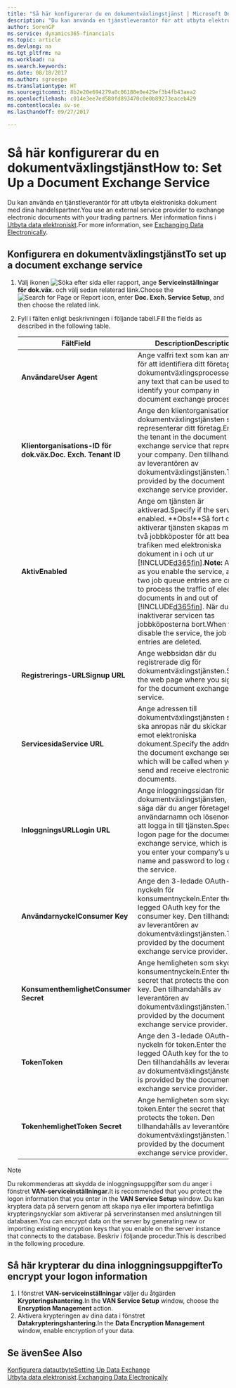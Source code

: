 ```yaml
---
title: "Så här konfigurerar du en dokumentväxlingstjänst | Microsoft Docs"
description: "Du kan använda en tjänstleverantör för att utbyta elektroniska dokument med dina handelspartner."
author: SorenGP
ms.service: dynamics365-financials
ms.topic: article
ms.devlang: na
ms.tgt_pltfrm: na
ms.workload: na
ms.search.keywords: 
ms.date: 08/18/2017
ms.author: sgroespe
ms.translationtype: HT
ms.sourcegitcommit: 8b2e20e694279a8c06188e0e429ef3b4fb43aea2
ms.openlocfilehash: c014e3ee7ed580fd893470c0e0b89273eaceb429
ms.contentlocale: sv-se
ms.lasthandoff: 09/27/2017

---
```

# <a name="how-to-set-up-a-document-exchange-service"></a><span data-ttu-id="0ea00-103">Så här konfigurerar du en dokumentväxlingstjänst</span><span class="sxs-lookup"><span data-stu-id="0ea00-103">How to: Set Up a Document Exchange Service</span></span>
<span data-ttu-id="0ea00-104">Du kan använda en tjänstleverantör för att utbyta elektroniska dokument med dina handelspartner.</span><span class="sxs-lookup"><span data-stu-id="0ea00-104">You use an external service provider to exchange electronic documents with your trading partners.</span></span> <span data-ttu-id="0ea00-105">Mer information finns i [Utbyta data elektroniskt](across-data-exchange.md).</span><span class="sxs-lookup"><span data-stu-id="0ea00-105">For more information, see [Exchanging Data Electronically](across-data-exchange.md).</span></span>  

## <a name="to-set-up-a-document-exchange-service"></a><span data-ttu-id="0ea00-106">Konfigurera en dokumentväxlingstjänst</span><span class="sxs-lookup"><span data-stu-id="0ea00-106">To set up a document exchange service</span></span>  
1. <span data-ttu-id="0ea00-107">Välj ikonen ![Söka efter sida eller rapport](media/ui-search/search_small.png "ikonen Söka efter sida eller rapport"), ange **Serviceinställningar för dok.väx.** och välj sedan relaterad länk.</span><span class="sxs-lookup"><span data-stu-id="0ea00-107">Choose the ![Search for Page or Report](media/ui-search/search_small.png "Search for Page or Report icon") icon, enter **Doc. Exch. Service Setup**, and then choose the related link.</span></span>  
2. <span data-ttu-id="0ea00-108">Fyll i fälten enligt beskrivningen i följande tabell.</span><span class="sxs-lookup"><span data-stu-id="0ea00-108">Fill the fields as described in the following table.</span></span>  

    |<span data-ttu-id="0ea00-109">Fält</span><span class="sxs-lookup"><span data-stu-id="0ea00-109">Field</span></span>|<span data-ttu-id="0ea00-110">Description</span><span class="sxs-lookup"><span data-stu-id="0ea00-110">Description</span></span>|  
    |---------------------------------|---------------------------------------|  
    |<span data-ttu-id="0ea00-111">**Användare**</span><span class="sxs-lookup"><span data-stu-id="0ea00-111">**User Agent**</span></span>|<span data-ttu-id="0ea00-112">Ange valfri text som kan användas för att identifiera ditt företag i dokumentväxlingsprocesser.</span><span class="sxs-lookup"><span data-stu-id="0ea00-112">Enter any text that can be used to identify your company in document exchange processes.</span></span>|  
    |<span data-ttu-id="0ea00-113">**Klientorganisations-ID för dok.väx.**</span><span class="sxs-lookup"><span data-stu-id="0ea00-113">**Doc. Exch. Tenant ID**</span></span>|<span data-ttu-id="0ea00-114">Ange den klientorganisation i dokumentväxlingstjänsten som representerar ditt företag.</span><span class="sxs-lookup"><span data-stu-id="0ea00-114">Enter the tenant in the document exchange service that represents your company.</span></span> <span data-ttu-id="0ea00-115">Den tillhandahålls av leverantören av dokumentväxlingstjänsten.</span><span class="sxs-lookup"><span data-stu-id="0ea00-115">This is provided by the document exchange service provider.</span></span>|  
    |<span data-ttu-id="0ea00-116">**Aktiv**</span><span class="sxs-lookup"><span data-stu-id="0ea00-116">**Enabled**</span></span>|<span data-ttu-id="0ea00-117">Ange om tjänsten är aktiverad.</span><span class="sxs-lookup"><span data-stu-id="0ea00-117">Specify if the service is enabled.</span></span> <span data-ttu-id="0ea00-118">**Obs!**Så fort du aktiverar tjänsten skapas minst två jobbköposter för att bearbeta trafiken med elektroniska dokument in i och ut ur [!INCLUDE[d365fin](includes/d365fin_md.md)].</span><span class="sxs-lookup"><span data-stu-id="0ea00-118">**Note:**  As soon as you enable the service, at least two job queue entries are created to process the traffic of electronic documents in and out of [!INCLUDE[d365fin](includes/d365fin_md.md)].</span></span> <span data-ttu-id="0ea00-119">När du inaktiverar servicen tas jobbköposterna bort.</span><span class="sxs-lookup"><span data-stu-id="0ea00-119">When you disable the service, the job queue entries are deleted.</span></span>|  
    |<span data-ttu-id="0ea00-120">**Registrerings-URL**</span><span class="sxs-lookup"><span data-stu-id="0ea00-120">**Signup URL**</span></span>|<span data-ttu-id="0ea00-121">Ange webbsidan där du registrerade dig för dokumentväxlingstjänsten.</span><span class="sxs-lookup"><span data-stu-id="0ea00-121">Specify the web page where you sign up for the document exchange service.</span></span>|  
    |<span data-ttu-id="0ea00-122">**Servicesida**</span><span class="sxs-lookup"><span data-stu-id="0ea00-122">**Service URL**</span></span>|<span data-ttu-id="0ea00-123">Ange adressen till dokumentväxlingstjänsten som ska anropas när du skickar och tar emot elektroniska dokument.</span><span class="sxs-lookup"><span data-stu-id="0ea00-123">Specify the address of the document exchange service, which will be called when you send and receive electronic documents.</span></span>|  
    |<span data-ttu-id="0ea00-124">**InloggningsURL**</span><span class="sxs-lookup"><span data-stu-id="0ea00-124">**Login URL**</span></span>|<span data-ttu-id="0ea00-125">Ange inloggningssidan för dokumentväxlingstjänsten, det vill säga där du anger företagets användarnamn och lösenord för att logga in till tjänsten.</span><span class="sxs-lookup"><span data-stu-id="0ea00-125">Specify the logon page for the document exchange service, which is where you enter your company’s user name and password to log on to the service.</span></span>|  
    |<span data-ttu-id="0ea00-126">**Användarnyckel**</span><span class="sxs-lookup"><span data-stu-id="0ea00-126">**Consumer Key**</span></span>|<span data-ttu-id="0ea00-127">Ange den 3-ledade OAuth-nyckeln för konsumentnyckeln.</span><span class="sxs-lookup"><span data-stu-id="0ea00-127">Enter the 3-legged OAuth key for the consumer key.</span></span> <span data-ttu-id="0ea00-128">Den tillhandahålls av leverantören av dokumentväxlingstjänsten.</span><span class="sxs-lookup"><span data-stu-id="0ea00-128">This is provided by the document exchange service provider.</span></span>|  
    |<span data-ttu-id="0ea00-129">**Konsumenthemlighet**</span><span class="sxs-lookup"><span data-stu-id="0ea00-129">**Consumer Secret**</span></span>|<span data-ttu-id="0ea00-130">Ange hemligheten som skyddar konsumentnyckeln.</span><span class="sxs-lookup"><span data-stu-id="0ea00-130">Enter the secret that protects the consumer key.</span></span> <span data-ttu-id="0ea00-131">Den tillhandahålls av leverantören av dokumentväxlingstjänsten.</span><span class="sxs-lookup"><span data-stu-id="0ea00-131">This is provided by the document exchange service provider.</span></span>|  
    |<span data-ttu-id="0ea00-132">**Token**</span><span class="sxs-lookup"><span data-stu-id="0ea00-132">**Token**</span></span>|<span data-ttu-id="0ea00-133">Ange den 3-ledade OAuth-nyckeln för token.</span><span class="sxs-lookup"><span data-stu-id="0ea00-133">Enter the 3-legged OAuth key for the token.</span></span> <span data-ttu-id="0ea00-134">Den tillhandahålls av leverantören av dokumentväxlingstjänsten.</span><span class="sxs-lookup"><span data-stu-id="0ea00-134">This is provided by the document exchange service provider.</span></span>|  
    |<span data-ttu-id="0ea00-135">**Tokenhemlighet**</span><span class="sxs-lookup"><span data-stu-id="0ea00-135">**Token Secret**</span></span>|<span data-ttu-id="0ea00-136">Ange hemligheten som skyddar token.</span><span class="sxs-lookup"><span data-stu-id="0ea00-136">Enter the secret that protects the token.</span></span> <span data-ttu-id="0ea00-137">Den tillhandahålls av leverantören av dokumentväxlingstjänsten.</span><span class="sxs-lookup"><span data-stu-id="0ea00-137">This is provided by the document exchange service provider.</span></span>|  

> [!NOTE]  
>  <span data-ttu-id="0ea00-138">Du rekommenderas att skydda de inloggningsuppgifter som du anger i fönstret **VAN-serviceinställningar**.</span><span class="sxs-lookup"><span data-stu-id="0ea00-138">It is recommended that you protect the logon information that you enter in the **VAN Service Setup** window.</span></span> <span data-ttu-id="0ea00-139">Du kan kryptera data på servern genom att skapa nya eller importera befintliga krypteringsnycklar som aktiverar på serverinstansen med anslutningen till databasen.</span><span class="sxs-lookup"><span data-stu-id="0ea00-139">You can encrypt data on the server by generating new or importing existing encryption keys that you enable on the server instance that connects to the database.</span></span> <span data-ttu-id="0ea00-140">Beskriv i följande procedur.</span><span class="sxs-lookup"><span data-stu-id="0ea00-140">This is described in the following procedure.</span></span>  

## <a name="to-encrypt-your-logon-information"></a><span data-ttu-id="0ea00-141">Så här krypterar du dina inloggningsuppgifter</span><span class="sxs-lookup"><span data-stu-id="0ea00-141">To encrypt your logon information</span></span>  
1. <span data-ttu-id="0ea00-142">I fönstret **VAN-serviceinställningar** väljer du åtgärden **Krypteringshantering**.</span><span class="sxs-lookup"><span data-stu-id="0ea00-142">In the **VAN Service Setup** window, choose the **Encryption Management** action.</span></span>  
2. <span data-ttu-id="0ea00-143">Aktivera krypteringen av dina data i fönstret **Datakrypteringshantering**.</span><span class="sxs-lookup"><span data-stu-id="0ea00-143">In the **Data Encryption Management** window, enable encryption of your data.</span></span> <!--For more information, see [Manage Data Encryption](../manage-data-encryption.md).-->  

## <a name="see-also"></a><span data-ttu-id="0ea00-144">Se även</span><span class="sxs-lookup"><span data-stu-id="0ea00-144">See Also</span></span>  
[<span data-ttu-id="0ea00-145">Konfigurera datautbyte</span><span class="sxs-lookup"><span data-stu-id="0ea00-145">Setting Up Data Exchange</span></span>](across-set-up-data-exchange.md)  
<span data-ttu-id="0ea00-146">[Utbyta data elektroniskt](across-data-exchange.md).</span><span class="sxs-lookup"><span data-stu-id="0ea00-146">[Exchanging Data Electronically](across-data-exchange.md)</span></span>

